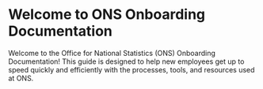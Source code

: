 # Welcome to ONS Onboarding Documentation

Welcome to the Office for National Statistics (ONS) Onboarding Documentation! This guide is designed to help new employees get up to speed quickly and efficiently with the processes, tools, and resources used at ONS.
